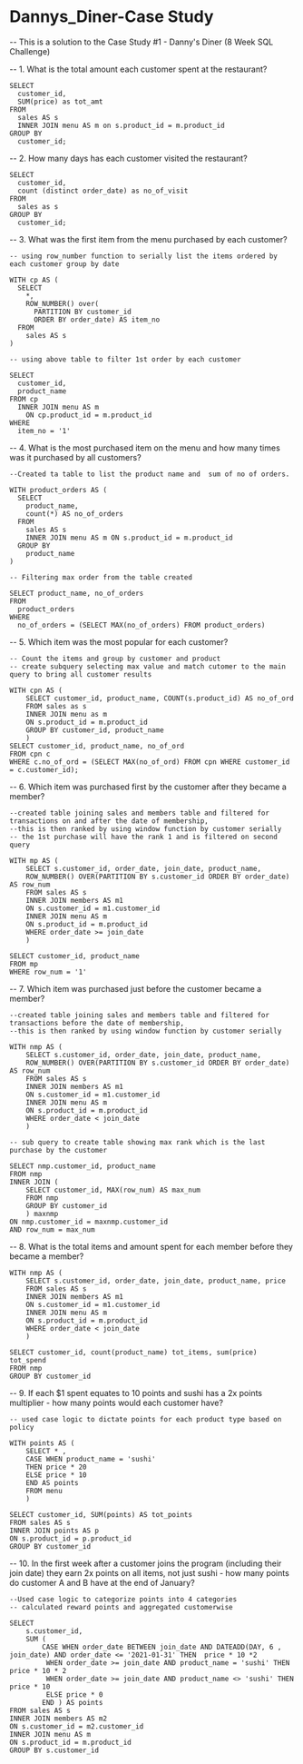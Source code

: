 # Dannys_Diner-Case Study


-- This is a solution to the Case Study #1 - Danny's Diner (8 Week SQL Challenge)

-- 1. What is the total amount each customer spent at the restaurant?


	SELECT 
	  customer_id, 
	  SUM(price) as tot_amt
	FROM 
	  sales AS s 
	  INNER JOIN menu AS m on s.product_id = m.product_id
	GROUP BY 
	  customer_id;


-- 2. How many days has each customer visited the restaurant?

	SELECT 
	  customer_id, 
	  count (distinct order_date) as no_of_visit
	FROM 
	  sales as s 
	GROUP BY
	  customer_id;


-- 3. What was the first item from the menu purchased by each customer?
	
	-- using row_number function to serially list the items ordered by each customer group by date
	
	WITH cp AS (
	  SELECT 
	    *, 
	    ROW_NUMBER() over(
	      PARTITION BY customer_id 
	      ORDER BY order_date) AS item_no 
	  FROM 
	    sales AS s
	)
	
	-- using above table to filter 1st order by each customer
	
	SELECT 
	  customer_id, 
	  product_name 
	FROM cp 
	  INNER JOIN menu AS m 
	    ON cp.product_id = m.product_id 
	WHERE 
	  item_no = '1'


-- 4. What is the most purchased item on the menu and how many times was it purchased by all customers?
	
	--Created ta table to list the product name and  sum of no of orders. 
	
	WITH product_orders AS (
	  SELECT 
	    product_name, 
	    count(*) AS no_of_orders 
	  FROM 
	    sales AS s 
	    INNER JOIN menu AS m ON s.product_id = m.product_id 
	  GROUP BY 
	    product_name
	)

	-- Filtering max order from the table created
	
	SELECT product_name, no_of_orders 
	FROM
	  product_orders 
	WHERE 
	  no_of_orders = (SELECT MAX(no_of_orders) FROM product_orders)



-- 5. Which item was the most popular for each customer?
	
	-- Count the items and group by customer and product
	-- create subquery selecting max value and match cutomer to the main query to bring all customer results

	WITH cpn AS (
		SELECT customer_id, product_name, COUNT(s.product_id) AS no_of_ord
		FROM sales as s
		INNER JOIN menu as m
		ON s.product_id = m.product_id
		GROUP BY customer_id, product_name
		)
	SELECT customer_id, product_name, no_of_ord
	FROM cpn c
	WHERE c.no_of_ord = (SELECT MAX(no_of_ord) FROM cpn WHERE customer_id = c.customer_id);


-- 6. Which item was purchased first by the customer after they became a member?
	
	--created table joining sales and members table and filtered for transactions on and after the date of membership, 
	--this is then ranked by using window function by customer serially
	-- the 1st purchase will have the rank 1 and is filtered on second query
	
	WITH mp AS (
		SELECT s.customer_id, order_date, join_date, product_name,
		ROW_NUMBER() OVER(PARTITION BY s.customer_id ORDER BY order_date) AS row_num
		FROM sales AS s
		INNER JOIN members AS m1
		ON s.customer_id = m1.customer_id
		INNER JOIN menu AS m
		ON s.product_id = m.product_id
		WHERE order_date >= join_date
		)

	SELECT customer_id, product_name
	FROM mp
	WHERE row_num = '1'


-- 7. Which item was purchased just before the customer became a member?
	
	--created table joining sales and members table and filtered for transactions before the date of membership, 
	--this is then ranked by using window function by customer serially

	WITH nmp AS (
		SELECT s.customer_id, order_date, join_date, product_name,
		ROW_NUMBER() OVER(PARTITION BY s.customer_id ORDER BY order_date) AS row_num
		FROM sales AS s
		INNER JOIN members AS m1
		ON s.customer_id = m1.customer_id
		INNER JOIN menu AS m
		ON s.product_id = m.product_id
		WHERE order_date < join_date
		)

	-- sub query to create table showing max rank which is the last purchase by the customer
	
	SELECT nmp.customer_id, product_name
	FROM nmp
	INNER JOIN (
		SELECT customer_id, MAX(row_num) AS max_num
		FROM nmp
		GROUP BY customer_id
		) maxnmp
	ON nmp.customer_id = maxnmp.customer_id
	AND row_num = max_num

-- 8. What is the total items and amount spent for each member before they became a member?

	WITH nmp AS (
		SELECT s.customer_id, order_date, join_date, product_name, price
		FROM sales AS s
		INNER JOIN members AS m1
		ON s.customer_id = m1.customer_id
		INNER JOIN menu AS m
		ON s.product_id = m.product_id
		WHERE order_date < join_date
		)

	SELECT customer_id, count(product_name) tot_items, sum(price) tot_spend
	FROM nmp
	GROUP BY customer_id


-- 9.  If each $1 spent equates to 10 points and sushi has a 2x points multiplier - how many points would each customer have?
	
	-- used case logic to dictate points for each product type based on policy

	WITH points AS (
		SELECT * , 
		CASE WHEN product_name = 'sushi' 
		THEN price * 20 
		ELSE price * 10
		END AS points
		FROM menu
		)

	SELECT customer_id, SUM(points) AS tot_points
	FROM sales AS s
	INNER JOIN points AS p
	ON s.product_id = p.product_id
	GROUP BY customer_id



-- 10. In the first week after a customer joins the program (including their join date) they earn 2x points on all items, not just sushi - how many points do customer A and B have at the end of January?

	--Used case logic to categorize points into 4 categories
	-- calculated reward points and aggregated customerwise

	SELECT 
		s.customer_id, 
		SUM (
			CASE WHEN order_date BETWEEN join_date AND DATEADD(DAY, 6 , join_date) AND order_date <= '2021-01-31' THEN  price * 10 *2 
			 WHEN order_date >= join_date AND product_name = 'sushi' THEN price * 10 * 2
			 WHEN order_date >= join_date AND product_name <> 'sushi' THEN price * 10
			 ELSE price * 0
			END ) AS points
	FROM sales AS s
	INNER JOIN members AS m2
	ON s.customer_id = m2.customer_id
	INNER JOIN menu AS m
	ON s.product_id = m.product_id
	GROUP BY s.customer_id
